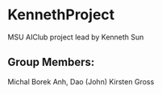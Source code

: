 # KennethProject
MSU AIClub project lead by Kenneth Sun

## Group Members:
Michal Borek
Anh, Dao (John)
Kirsten Gross

